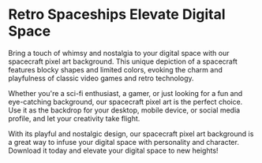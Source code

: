 <!--font:Poppins-->

# Retro Spaceships Elevate Digital Space

Bring a touch of whimsy and nostalgia to your digital space with our spacecraft pixel art background. This unique depiction of a spacecraft features blocky shapes and limited colors, evoking the charm and playfulness of classic video games and retro technology.

Whether you're a sci-fi enthusiast, a gamer, or just looking for a fun and eye-catching background, our spacecraft pixel art is the perfect choice. Use it as the backdrop for your desktop, mobile device, or social media profile, and let your creativity take flight.

With its playful and nostalgic design, our spacecraft pixel art background is a great way to infuse your digital space with personality and character. Download it today and elevate your digital space to new heights!

<!--

Write me markdown content of website with wallpaper:

"A pixel art depiction of a spacecraft, with blocky shapes and limited colors creating a nostalgic and playful feel."

The header of the page should not be copy of the text but rather a real content of the website which is using this wallpaper.


---


# Spacecraft Pixel Art Wallpaper

Decorate your desktop or mobile device with a playful and nostalgic vibe using our spacecraft pixel art wallpaper. This unique depiction of a spacecraft features blocky shapes and limited colors, reminiscent of classic video games and retro technology.

Whether you're a fan of sci-fi, gaming, or just looking for a fun and eye-catching wallpaper, this spacecraft pixel art is sure to impress. Download it today and add some charm and personality to your digital space!


---


Heading should not include word "wallpaper". The website should not be about the wallpaper itself, wallpaper is just a related background, rewrite whole content.


---


# Blast off with a Nostalgic Spacecraft Pixel Art Background

Transform your digital space into a playful and nostalgic world with our spacecraft pixel art background. This unique depiction of a spacecraft features blocky shapes and limited colors, reminiscent of classic video games and retro technology.

Whether you're a sci-fi enthusiast or a lover of all things vintage, this spacecraft pixel art background is sure to impress. Use it as the backdrop for your desktop, mobile device, or social media profile, and transport yourself to a world of endless possibilities.

Get ready to blast off into a world of imagination and creativity with our spacecraft pixel art background. Download it today and let your digital space take flight!


---


Heading is too long, rewrite whole content.


---


# Add a Playful and Nostalgic Touch to Your Digital Space with Spacecraft Pixel Art

Looking for a unique way to add some personality and charm to your digital space? Look no further than our spacecraft pixel art background. This one-of-a-kind depiction of a spacecraft features blocky shapes and limited colors, creating a playful and nostalgic feel that's sure to impress.

Whether you're a fan of classic video games, sci-fi, or just looking for a fun and eye-catching background, our spacecraft pixel art is the perfect choice. Use it as the backdrop for your desktop, mobile device, or social media profile, and let your creativity take flight.

With its whimsical and retro-inspired design, our spacecraft pixel art background is a great way to infuse your digital space with a touch of nostalgia and imagination. Download it today and start exploring the endless possibilities!


---


Heading is too long, rewrite whole content.


---


# Elevate Your Digital Space with Nostalgic Spacecraft Pixel Art

Bring a touch of whimsy and nostalgia to your digital space with our spacecraft pixel art background. This unique depiction of a spacecraft features blocky shapes and limited colors, evoking the charm and playfulness of classic video games and retro technology.

Whether you're a sci-fi enthusiast, a gamer, or just looking for a fun and eye-catching background, our spacecraft pixel art is the perfect choice. Use it as the backdrop for your desktop, mobile device, or social media profile, and let your creativity take flight.

With its playful and nostalgic design, our spacecraft pixel art background is a great way to infuse your digital space with personality and character. Download it today and elevate your digital space to new heights!


---


Write me a Google font which is best fitting for the website.

Pick from the list:
- Open Sans
- Inter
- Lato
- Great Vibes
- Poppins
- Montserrat
- Alegreya
- IBM Plex Sans
- Dancing Script
- Exo 2
- Playfair Display
- Barlow Condensed
- Futura
- Lobster
- Roboto
- Raleway
- Orbitron


Write just the font name nothing else.


---


Poppins

-->
